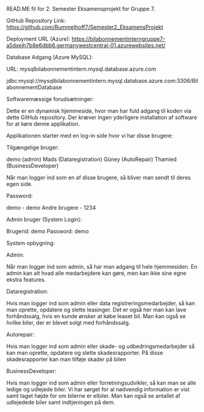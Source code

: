 READ.ME fil for 2. Semester Eksamensprojekt for Gruppe 7.

GitHub Repository Link: https://github.com/Rummelhoff7/Semester2_EksamensProjekt

Deployment URL (Azure): https://bilabonnementinterngruppe7-a5dxejh7b8e6dbb6.germanywestcentral-01.azurewebsites.net/

Database Adgang (Azure MySQL):

URL: mysqlbilabonnementintern.mysql.database.azure.com

jdbc:mysql://mysqlbilabonnementintern.mysql.database.azure.com:3306/BilabonnementDatabase

Softwaremæssige forudsætninger:

Dette er en dynamisk hjemmeside, hvor man har fuld adgang til koden via dette GitHub repository. Der kræver ingen yderligere installation af software for at køre denne applikation.

Applikationen starter med en log-in side hvor vi har disse brugere:

Tilgængelige bruger: 




  demo (admin)
  Mads (Dataregistration) 
  Güney (AutoRepair)
  Thamied (BusinessDeveloper)

Når man logger ind som en af disse brugere, så bliver man sendt til deres egen side.

Password: 

  demo - demo
  Andre brugere - 1234
  
Admin bruger (System Login):

  Brugerid: demo
  Password: demo


System opbygning:

Admin:

Når man logger ind som admin, så har man adgang til hele hjemmesiden. En admin kan alt hvad alle medarbejdere kan gøre, men kan ikke sine egne ekstra features.


Dataregistration:

Hvis man logger ind som admin eller data registreringsmedarbejder, så kan man oprette, opdatere og slette leasinger.
Det er også her man kan lave forhåndssalg, hvis en kunde ønsker at købe leaset bil. Man kan også se hvilke biler, der er blevet solgt med forhåndssalg.


Autorepair:

Hvis man logger ind som admin eller skade- og udbedringsmedarbejder så kan man oprette, opdatere og slette skadesrapporter.
På disse skadesrapporter kan man tilføje skader på bilen 


BusinessDeveloper:

Hvis man logger ind som admin eller forretningsudvikler, så kan man se alle ledige og udlejede biler. Vi har sørget for al nødvendig information er vist samt taget højde for om bilerne er elbiler.
Man kan også se antallet af udlejedede biler samt indtjeningen på dem.

  
